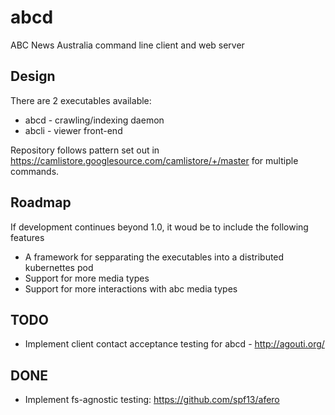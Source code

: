 abcd
======
ABC News Australia command line client and web server

## Design
There are 2 executables available:
- abcd - crawling/indexing daemon
- abcli - viewer front-end

Repository follows pattern set out in https://camlistore.googlesource.com/camlistore/+/master
for multiple commands.

## Roadmap
If development continues beyond 1.0, it woud be to include the following features
- A framework for sepparating the executables into a distributed kubernettes
  pod
- Support for more media types
- Support for more interactions with abc media types

## TODO
- Implement client contact acceptance testing for abcd - http://agouti.org/

## DONE
- Implement fs-agnostic testing: https://github.com/spf13/afero
